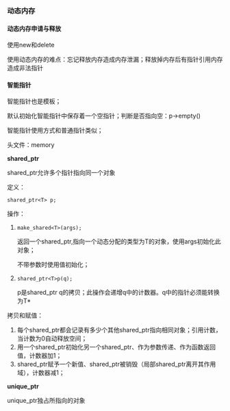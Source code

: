 ### 动态内存

#### 动态内存申请与释放

使用new和delete

使用动态内存的难点：忘记释放内存造成内存泄漏；释放掉内存后有指针引用内存造成非法指针

#### 智能指针

智能指针也是模板；

默认初始化智能指针中保存着一个空指针；判断是否指向空：p->empty()

智能指针使用方式和普通指针类似；

头文件：memory

**shared_ptr**

shared_ptr允许多个指针指向同一个对象

定义：

`shared_ptr<T> p;` 

操作：

1. `make_shared<T>(args);`

   返回一个shared_ptr,指向一个动态分配的类型为T的对象，使用args初始化此对象；

   不带参数时使用值初始化；

2. `shared_ptr<T>p(q);`

   p是shared_ptr q的拷贝；此操作会递增q中的计数器。q中的指针必须能转换为T*

拷贝和赋值：

1. 每个shared_ptr都会记录有多少个其他shared_ptr指向相同对象；引用计数，当计数为0自动释放空间；
2. 用一个shared_ptr初始化另一个shared_ptr、作为参数传递、作为函数返回值，计数器加1；
3. shared_ptr赋予一个新值、shared_ptr被销毁（局部shared_ptr离开其作用域），计数器减1；

**unique_ptr**

unique_ptr独占所指向的对象